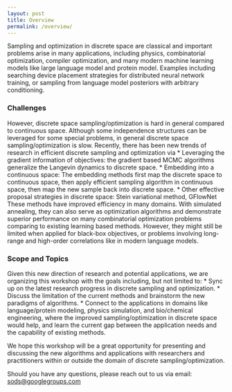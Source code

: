```yaml
---
layout: post
title: Overview
permalink: /overview/
---
```


<!-- **Date and time:** May 7, time 8:45am-5:00pm PDT (see [schedule](https://simdl.github.io/schedule/)) <br>
The workshop will be held **virtually** at [https://iclr.cc/virtual/2021/workshop/2141](https://iclr.cc/virtual/2021/workshop/2141). The full recorded workshop will be open to general public some time later after the ICLR conference. If you would like to participate, you need to [register the ICLR ticket](https://iclr.cc/Conferences/2021) first. -->

Sampling and optimization in discrete space are classical and important problems arise in many applications, including physics, combinatorial optimization, compiler optimization, and many modern machine learning models like large language model and protein model. Examples including searching device placement strategies for distributed neural network training, or sampling from language model posteriors with arbitrary conditioning.

### Challenges
However, discrete space sampling/optimization is hard in general compared to continuous space. Although some independence structures can be leveraged for some special problems, in general discrete space sampling/optimization is slow. 
Recently, there has been new trends of research in efficient discrete sampling and optimization via
    * Leveraging the gradient information of objectives: the gradient based MCMC algorithms generalize the Langevin dynamics to discrete space.
    * Embedding into a continuous space: The embedding methods first map the discrete space to continuous space, then apply efficient sampling algorithm in continuous space, then map the new sample back into discrete space.
    * Other effective proposal strategies in discrete space: Stein variational method, GFlowNet 
These methods have improved efficiency in many domains. With simulated annealing, they can also serve as optimization algorithms and demonstrate superior performance on many combinatorial optimization problems comparing to existing learning based methods. However, they might still be limited when applied for black-box objectives, or problems involving long-range and high-order correlations like in modern language models. 

### Scope and Topics
Given this new direction of research and potential applications, we are organizing this workshop with the goals including, but not limited to:
    * Sync up on the latest research progress in discrete sampling and optimization.
    * Discuss the limitation of the current methods and brainstorm the new paradigms of algorithms.
    * Connect to the applications in domains like language/protein modeling, physics simulation, and bio/chemical engineering, where the improved sampling/optimization in discrete space would help, and learn the current gap between the application needs and the capability of existing methods.

We hope this workshop will be a great opportunity for presenting and discussing the new algorithms and applications with researchers and practitioners within or outside the domain of discrete sampling/optimization. 


Should you have any questions, please reach out to us via email:<br>
[sods@googlegroups.com
](mailto:sods@googlegroups.com)



<!-- ### Sponsorship
*NeurIPS 2022 GLFrontiers Workshop is generously sponsored by Google.*
<img src="https://github.com/glfrontiers/glfrontiers.github.io/blob/master/images/google.png?raw=true" alt="Google sponsorship" width="250" height="85"> -->
